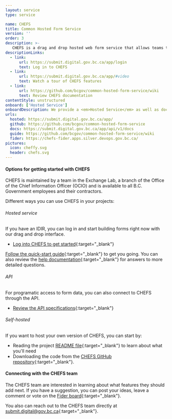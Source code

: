 ```yaml
---
layout: service
type: service

name: CHEFS
title: Common Hosted Form Service
version: ''
order: 3
description: >-
   CHEFS is a drag and drop hosted web form service that allows teams to create and publish their forms. With CHEFS, you can make secure forms with complex layouts. You can also manage who can access your form and assign admin roles to your team.
descriptionLinks:
  - link:
      url: https://submit.digital.gov.bc.ca/app/login
      text: Log in to CHEFS
  - link:
      url: https://submit.digital.gov.bc.ca/app/#video
      text: Watch a tour of CHEFS features
  - link:
      url: https://github.com/bcgov/common-hosted-form-service/wiki
      text: Review CHEFS documentation
contentStyle: unstructured
onboard: ['Hosted Service']
onboardDescription: We provide a <em>Hosted Service</em> as well as documented <em>open-source code</em> for hosting your own form service.
urls:
  hosted: https://submit.digital.gov.bc.ca/app/
  github: https://github.com/bcgov/common-hosted-form-service
  docs: https://submit.digital.gov.bc.ca/app/api/v1/docs
  guide: https://github.com/bcgov/common-hosted-form-service/wiki
  fider: https://chefs-fider.apps.silver.devops.gov.bc.ca/
pictures:
  icon: cheffy.svg
  header: chefs.svg
---
```


#### Options for getting started with CHEFS

CHEFS is maintained by a team in the Exchange Lab, a branch of the Office of the Chief Information Officer (OCIO) and is available to all B.C. Government employees and their contractors.

Different ways you can use CHEFS in your projects:

###### Hosted service

If you have an IDIR, you can log in and start building forms right now with our drag and drop interface.

- [Log into CHEFS to get started](https://submit.digital.gov.bc.ca/app){:target="_blank"}

[Follow the quick-start guide](https://github.com/bcgov/common-hosted-form-service/wiki/Quick-Start-Guide){:target="_blank"} to get you going. You can also review the [help documentation](https://github.com/bcgov/common-hosted-form-service/wiki){:target="_blank"} for answers to more detailed questions.

###### API

For programatic access to form data, you can also connect to CHEFS through the API.

- [Review the API specifications](https://submit.digital.gov.bc.ca/app/api/v1/docs){:target="_blank"}

###### Self-hosted

If you want to host your own version of CHEFS, you can start by:

- Reading the project [README file](https://github.com/bcgov/common-hosted-form-service/blob/master/README.md){:target="_blank"} to learn about what you'll need
- Downloading the code from the [CHEFS GitHub repository](https://github.com/bcgov/common-hosted-form-service){:target="_blank"}.

#### Connecting with the CHEFS team

The CHEFS team are interested in learning about what features they should add next. If you have a suggestion, you can post your ideas, leave a comment or vote on the [Fider board](https://chefs-fider.apps.silver.devops.gov.bc.ca/){:target="_blank"}.

You also can reach out to the CHEFS team directly at [submit.digital@gov.bc.ca](mailto:submit.digital@gov.bc.ca){:target="_blank"}.
